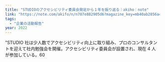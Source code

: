 ```yaml
---
title: "STUDIOのアクセシビリティ委員会発足から１年を振り返る｜akiho｜note"
link: "https://note.com/akifo/n/n787e882905d6?magazine_key=mb40ab2856a4c"
tags:
  - "企業の活動報告"
year: 2022
---
```


"STUDIO 社は少人数でアクセシビリティ向上に取り組み、プロのコンサルタントを迎えて社内勉強会を開催。アクセシビリティ委員会が設置され、現在 4 人が参加している。60
